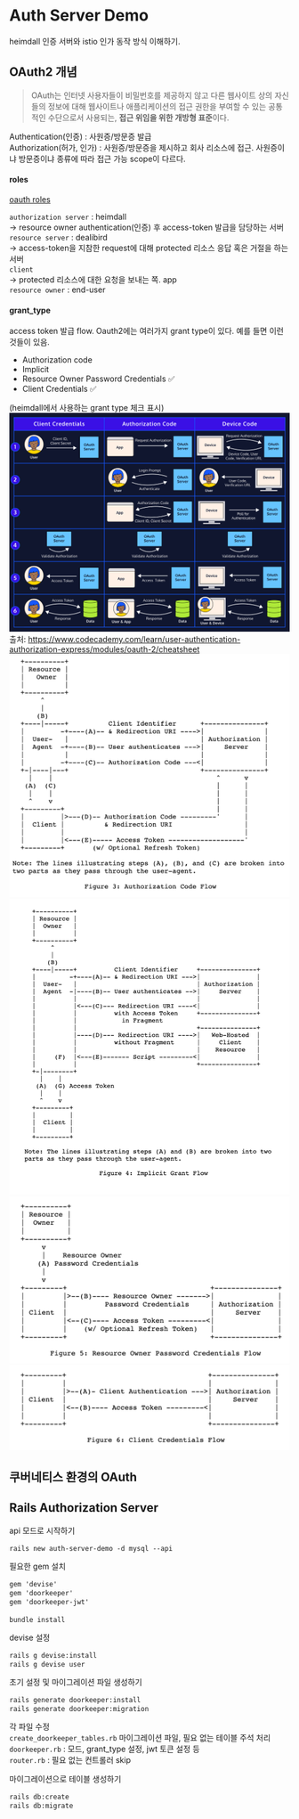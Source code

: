 Auth Server Demo
================
heimdall 인증 서버와 istio 인가 동작 방식 이해하기.

OAuth2 개념
----------
> OAuth는 인터넷 사용자들이 비밀번호를 제공하지 않고 다른 웹사이트 상의 자신들의 정보에 대해 웹사이트나 애플리케이션의 접근 권한을 부여할 수 있는 공통적인 수단으로서 사용되는, **접근 위임을 위한 개방형 표준**이다.

Authentication(인증) : 사원증/방문증 발급  
Authorization(허가, 인가) : 사원증/방문증을 제시하고 회사 리소스에 접근. 사원증이냐 방문증이냐 종류에 따라 접근 가능 scope이 다르다.

#### roles
[oauth roles](https://datatracker.ietf.org/doc/html/rfc6749#section-1.1)  

`authorization server` : heimdall  
-> resource owner authentication(인증) 후 access-token 발급을 담당하는 서버  
`resource server` : dealibird  
-> access-token을 지참한 request에 대해 protected 리소스 응답 혹은 거절을 하는 서버  
`client`  
-> protected 리소스에 대한 요청을 보내는 쪽. app   
`resource owner` : end-user

#### grant_type
access token 발급 flow. Oauth2에는 여러가지 grant type이 있다. 예를 들면 이런 것들이 있음.
- Authorization code
- Implicit
- Resource Owner Password Credentials ✅
- Client Credentials ✅ 

(heimdall에서 사용하는 grant type 체크 표시)
![grant type](public/grant-types.png)
출처: https://www.codecademy.com/learn/user-authentication-authorization-express/modules/oauth-2/cheatsheet
![authorization code](public/authorization_code.png)
![implicit grant](public/implicit.png)
![password flow](public/resource_owner_password_credentials.png)
![client credentials](public/client_credentials.png)


쿠버네티스 환경의 OAuth
-------------------



Rails Authorization Server
--------------------------

api 모드로 시작하기
```
rails new auth-server-demo -d mysql --api
```

필요한 gem 설치
```
gem 'devise'
gem 'doorkeeper'
gem 'doorkeeper-jwt'

bundle install
```

devise 설정
```
rails g devise:install
rails g devise user
```

초기 설정 및 마이그레이션 파일 생성하기
```
rails generate doorkeeper:install
rails generate doorkeeper:migration
```

각 파일 수정  
`create_doorkeeper_tables.rb` 마이그레이션 파일, 필요 없는 테이블 주석 처리    
`doorkeeper.rb` : 모드, grant_type 설정, jwt 토큰 설정 등  
`router.rb` : 필요 없는 컨트롤러 skip

마이그레이션으로 테이블 생성하기
```
rails db:create
rails db:migrate
```